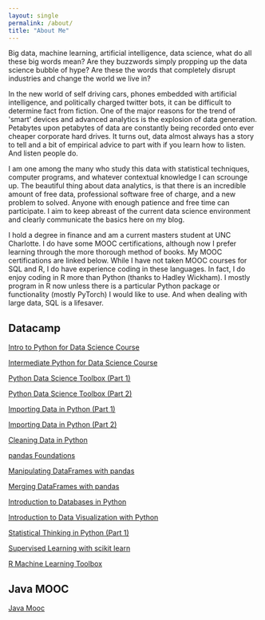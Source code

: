 ```yaml
---
layout: single
permalink: /about/
title: "About Me"
---
```


Big data, machine learning, artificial intelligence, data science, what do all these big words mean? Are they buzzwords simply propping up the data science bubble of hype? Are these the words that completely disrupt industries and change the world we live in?

In the new world of self driving cars, phones embedded with artificial intelligence, and politically charged twitter bots, it can be difficult to determine fact from fiction. One of the major reasons for the trend of 'smart' devices and advanced analytics is the explosion of data generation. Petabytes upon petabytes of data are constantly being recorded onto ever cheaper corporate hard drives. It turns out, data almost always has a story to tell and a bit of empirical advice to part with if you learn how to listen. And listen people do.

I am one among the many who study this data with statistical techniques, computer programs, and whatever contextual knowledge I can scrounge up. The beautiful thing about data analytics, is that there is an incredible amount of free data, professional software free of charge, and a new problem to solved. Anyone with enough patience and free time can participate. I aim to keep abreast of the current data science environment and clearly communicate the basics here on my blog.

I hold a degree in finance and am a current masters student at UNC Charlotte. I do have some MOOC certifications, although now I prefer learning through the more thorough method of books. My MOOC certifications are linked below. While I have not taken MOOC courses for SQL and R, I do have experience coding in these languages. In fact, I do enjoy coding in R more than Python (thanks to Hadley Wickham). I mostly program in R now unless there is a particular Python package or functionality (mostly PyTorch) I would like to use. And when dealing with large data, SQL is a lifesaver.


## Datacamp
[Intro to Python for Data Science Course](https://www.datacamp.com/statement-of-accomplishment/course/6762861b54674024f0f4173b4133b504cc0724c3)

[Intermediate Python for Data Science Course](https://www.datacamp.com/statement-of-accomplishment/course/ad79ae284b03d7f84b2d00069afcdd9a0eff708b)

[Python Data Science Toolbox (Part 1)](https://www.datacamp.com/statement-of-accomplishment/course/5ecb76d66fd893b949aadc41230a520437d05a88)

[Python Data Science Toolbox (Part 2)](https://www.datacamp.com/statement-of-accomplishment/course/9f9129390fc415015273242b9f4fadc4d8630d19)

[Importing Data in Python (Part 1)](https://www.datacamp.com/statement-of-accomplishment/course/1453073b56b05ceecd1f1391411daa247fb03deb)

[Importing Data in Python (Part 2)](https://www.datacamp.com/statement-of-accomplishment/course/8e1c801b70cb61ce84471a04e551c06fa8e0752b)

[Cleaning Data in Python](https://www.datacamp.com/statement-of-accomplishment/course/71027347fe5f6ea2197e77bea770549971868233)

[pandas Foundations](https://www.datacamp.com/statement-of-accomplishment/course/035ec102008a33cc31e3a3b033f529acbfef050b)

[Manipulating DataFrames with pandas](https://www.datacamp.com/statement-of-accomplishment/course/9527d03b68f1c82169b43aed957de34271e3e570)

[Merging DataFrames with pandas](https://www.datacamp.com/statement-of-accomplishment/course/94125cc48d6590af4fa771ca0357998df827eb36)

[Introduction to Databases in Python](https://www.datacamp.com/statement-of-accomplishment/course/6f2dcd6946e73887ac894ffb0dbced500ae4a70f)

[Introduction to Data Visualization with Python](https://www.datacamp.com/statement-of-accomplishment/course/1133b5e36b4ed3e6456c3c8f287cc25310248aea)

[Statistical Thinking in Python (Part 1)](https://www.datacamp.com/statement-of-accomplishment/course/3f921c5f2ab55169822e15c5d4f652a56672a161)

[Supervised Learning with scikit learn](https://www.datacamp.com/statement-of-accomplishment/course/c94baf23673521d2aa8a237a29601e642d0857ed)

[R Machine Learning Toolbox](https://www.datacamp.com/statement-of-accomplishment/course/6926fa5dc6021e03be3b6049f100ff65437c2b77)

## Java MOOC
[Java Mooc](/java/)
